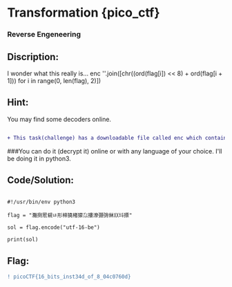 # Transformation {pico_ctf}

### Reverse Engeneering

## Discription:

I wonder what this really is... enc ''.join([chr((ord(flag[i]) << 8) + ord(flag[i + 1])) for i in range(0, len(flag), 2)])

## Hint:

You may find some decoders online.

```diff

+ This task(challenge) has a downloadable file called enc which contains a rather encrypted text with 16 bits encryption.

```

###You can do it (decrypt it) online or with any language of your choice. I'll be doing it in python3.

## Code/Solution:

```python3

#!/usr/bin/env python3

flag = "灩捯䍔䙻ㄶ形楴獟楮獴㌴摟潦弸弰㑣〷㘰摽"

sol = flag.encode("utf-16-be")

print(sol)

```

## Flag:
```diff
! picoCTF{16_bits_inst34d_of_8_04c0760d}
```
